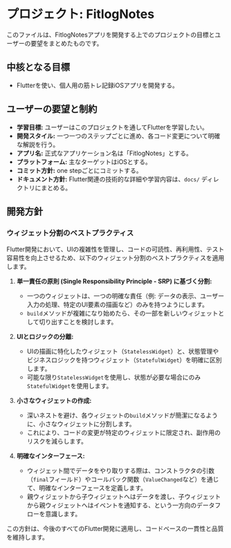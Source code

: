 # プロジェクト: FitlogNotes

このファイルは、FitlogNotesアプリを開発する上でのプロジェクトの目標とユーザーの要望をまとめたものです。

## 中核となる目標
- Flutterを使い、個人用の筋トレ記録iOSアプリを開発する。

## ユーザーの要望と制約
- **学習目標:** ユーザーはこのプロジェクトを通してFlutterを学習したい。
- **開発スタイル:** 一つ一つのステップごとに進め、各コード変更について明確な解説を行う。
- **アプリ名:** 正式なアプリケーション名は「FitlogNotes」とする。
- **プラットフォーム:** 主なターゲットはiOSとする。
- **コミット方針:** one stepごとにコミットする。
- **ドキュメント方針:** Flutter関連の技術的な詳細や学習内容は、`docs/` ディレクトリにまとめる。

## 開発方針

### ウィジェット分割のベストプラクティス

Flutter開発において、UIの複雑性を管理し、コードの可読性、再利用性、テスト容易性を向上させるため、以下のウィジェット分割のベストプラクティスを適用します。

1.  **単一責任の原則 (Single Responsibility Principle - SRP) に基づく分割:**
    *   一つのウィジェットは、一つの明確な責任（例: データの表示、ユーザー入力の処理、特定のUI要素の描画など）のみを持つようにします。
    *   `build`メソッドが複雑になり始めたら、その一部を新しいウィジェットとして切り出すことを検討します。

2.  **UIとロジックの分離:**
    *   UIの描画に特化したウィジェット（`StatelessWidget`）と、状態管理やビジネスロジックを持つウィジェット（`StatefulWidget`）を明確に区別します。
    *   可能な限り`StatelessWidget`を使用し、状態が必要な場合にのみ`StatefulWidget`を使用します。

3.  **小さなウィジェットの作成:**
    *   深いネストを避け、各ウィジェットの`build`メソッドが簡潔になるように、小さなウィジェットに分割します。
    *   これにより、コードの変更が特定のウィジェットに限定され、副作用のリスクを減らします。

4.  **明確なインターフェース:**
    *   ウィジェット間でデータをやり取りする際は、コンストラクタの引数（`final`フィールド）やコールバック関数（`ValueChanged`など）を通じて、明確なインターフェースを定義します。
    *   親ウィジェットから子ウィジェットへはデータを渡し、子ウィジェットから親ウィジェットへはイベントを通知する、という一方向のデータフローを意識します。

この方針は、今後のすべてのFlutter開発に適用し、コードベースの一貫性と品質を維持します。